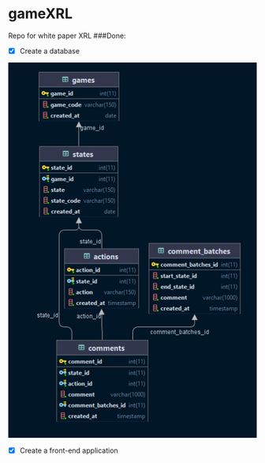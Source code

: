 # gameXRL
Repo for white paper XRL
###Done:
- [x] Create a database

![erd.png](erd.png)

- [x] Create a front-end application